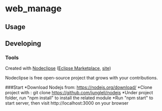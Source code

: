 

# web_manage



## Usage



## Developing



### Tools

Created with [Nodeclipse](https://github.com/Nodeclipse/nodeclipse-1)
 ([Eclipse Marketplace](http://marketplace.eclipse.org/content/nodeclipse), [site](http://www.nodeclipse.org))   

Nodeclipse is free open-source project that grows with your contributions.


###Start
*Download Nodejs from: https://nodejs.org/download/
*Clone project with : git clone https://github.com/jungleli/nodejs
*Under project folder, run "npm install" to install the related module
*Run "npm start" to start server, then visit http://localhost:3000 on your browser
